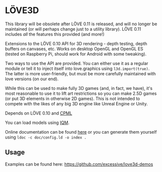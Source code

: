 # LÖVE3D

This library will be obsolete after LÖVE 0.11 is released, and will no longer be maintained (or will perhaps change just to a utility library). LÖVE 0.11 includes *all* the features this provided (and more!)

Extensions to the LÖVE 0.10 API for 3D rendering - depth testing, depth buffers on canvases, etc. Works on desktop OpenGL and OpenGL ES (tested on Raspberry Pi, should work for Android with some tweaking).

Two ways to use the API are provided. You can either use it as a regular module or tell it to inject itself into love.graphics using `l3d.import(true)`. The latter is more user-friendly, but must be more carefully maintained with love versions (on our end).

While this can be used to make fully 3D games (and, in fact, we have), it's most reasonable to use it to lift art restrictions so you can make 2.5D games (or put 3D elements in otherwise 2D games). This is not intended to compete with the likes of any big 3D engine like Unreal Engine or Unity.

Depends on LÖVE 0.10 and [CPML](https://github.com/excessive/cpml)

You can load models using [IQM](https://github.com/excessive/iqm).

Online documentation can be found [here](http://excessive.github.io/love3d/) or you can generate them yourself using `ldoc -c doc/config.ld -o index .`

## Usage

Examples can be found here: https://github.com/excessive/love3d-demos
